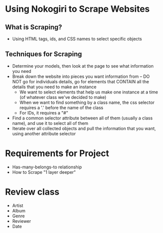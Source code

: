 # Using Nokogiri to Scrape Websites

## What is Scraping?
  - Using HTML tags, ids, and CSS names to select specific objects

## Techniques for Scraping
  - Determine your models, then look at the page to see what information you need
  - Break down the website into pieces you want information from
    – DO NOT go for individuals details, go for elements that CONTAIN all the details that you need to make an instance
    - We want to select elements that help us make one instance at a time (of whatever class we've decided to make)
    - When we want to find something by a class name, the css selector requires a '.' before the name of the class
    - For IDs, it requires a "#"
  - Find a common selector attribute between all of them (usually a class name), and use it to select all of them
  - Iterate over all collected objects and pull the information that you want, using another attribute selector

# Requirements for Project
  - Has-many-belongs-to relationship
  - How to Scrape "1 layer deeper"

# Review class
- Artist
- Album
- Genre
- Reviewer
- Date
